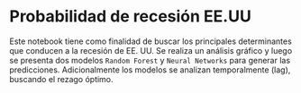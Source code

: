 # Probabilidad de recesión EE.UU
Este notebook tiene como finalidad de buscar los principales determinantes que conducen a la recesión de EE. UU.
Se realiza un análisis gráfico y luego se presenta dos modelos `Random Forest` y `Neural Networks` para generar las predicciones.
Adicionalmente los modelos se analizan temporalmente (lag), buscando el rezago óptimo.
